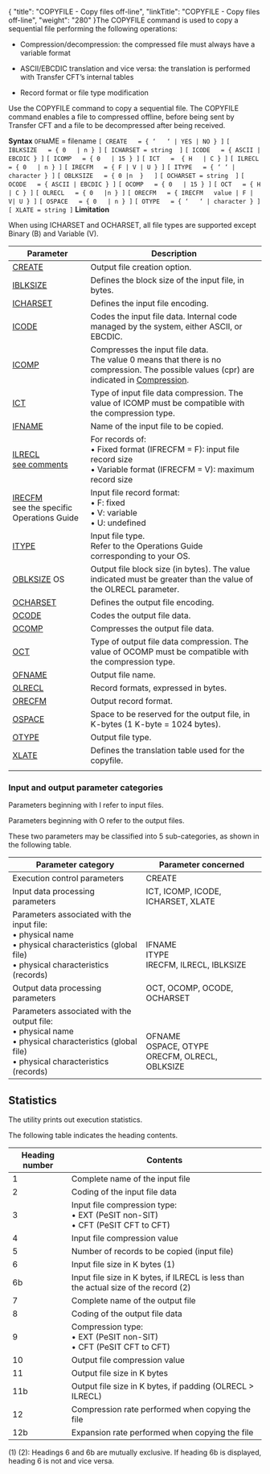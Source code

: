 {
    "title": "COPYFILE  - Copy files off-line",
    "linkTitle": "COPYFILE - Copy files off-line",
    "weight": "280"
}The COPYFILE command is used
to copy a sequential file performing the following operations:

- Compression/decompression: the compressed file must always have a
    variable format

<!-- -->

- ASCII/EBCDIC translation
    and vice versa: the translation is performed with Transfer CFT’s
    internal tables

<!-- -->

- Record format or
    file type modification

Use the COPYFILE command to copy a sequential file. The COPYFILE command enables a file to compressed offline, before being
sent by Transfer CFT and a file to be decompressed after being received.

**Syntax**
`OFNA`ME
= filename
`[ CREATE   = { ‘   ‘ | YES | NO } ]`
`[ IBLKSIZE   = { 0   | n } ]`
`[ ICHARSET = string  ]`
`[ ICODE   = { ASCII | EBCDIC } ]`
`[ ICOMP   = { 0   | 15 } ]`
`[ ICT   =  { H   | C } ]`
`[ ILRECL   = { 0   | n } ]`
`[ IRECFM   = { F | V | U } ]`
`[ ITYPE   = { ‘ ‘ | character } ]`
`[ OBLKSIZE   = { 0 |n  }   ]`
`[ OCHARSET = string  ]`
`[ OCODE   = { ASCII | EBCDIC } ]`
`[ OCOMP   = { 0   | 15 } ]`
`[ OCT   = { H | C } ]`
`[ OLRECL   = { 0   |n } ]`
`[ ORECFM   = { IRECFM   value | F | V| U } ]`
`[ OSPACE   = { 0   | n } ]`
`[ OTYPE   = { ‘   ‘ | character } ]`
`[ XLATE = string ]`
**Limitation**

When using ICHARSET and OCHARSET, all file types are supported except Binary (B) and Variable (V).


| Parameter  | Description  |
| --- | --- |
| <a href="../../../c_intro_userinterfaces/command_summary/parameter_intro/create">CREATE</a> | Output file creation option. |
| <a href="../../../c_intro_userinterfaces/command_summary/parameter_intro/iblksize">IBLKSIZE</a>  | Defines the block size of the input file, in bytes.<br/>  |
| <a href="">ICHARSET</a>  | Defines the input file encoding.  |
| <a href="../../../c_intro_userinterfaces/command_summary/parameter_intro/icode">ICODE</a>  | Codes the input file data. Internal code managed by the system, either ASCII, or EBCDIC. |
| <a href="../../../c_intro_userinterfaces/command_summary/parameter_intro/icomp">ICOMP</a>  | Compresses the input file data.<br/> The value 0 means that there is no compression. The possible values (cpr) are indicated in <a href="../../../c_intro_userinterfaces/command_summary/parameter_intro/compression">Compression</a>. |
| <a href="../../../c_intro_userinterfaces/command_summary/parameter_intro/ict">ICT</a>  | Type of input file data compression. The value of ICOMP must be compatible with the compression type. |
| <a href="../../../c_intro_userinterfaces/command_summary/parameter_intro/ifname">IFNAME</a>  | Name of the input file to be copied. |
| <a href="../../../c_intro_userinterfaces/command_summary/parameter_intro/ilrecl">ILRECL</a><br/> <a href="../../../c_intro_userinterfaces/command_summary/parameter_intro/ilrecl">see comments</a><br/>  | For records of:<br/> • Fixed format (IFRECFM = F): input file record size<br/> • Variable format (IFRECFM = V): maximum record size |
| <a href="../../../c_intro_userinterfaces/command_summary/parameter_intro/irecfm">IRECFM</a><br/> see the specific Operations Guide | Input file record format:<br/> • F: fixed<br/> • V: variable<br/> • U: undefined |
| <a href="../../../c_intro_userinterfaces/command_summary/parameter_intro/itype">ITYPE</a> | Input file type.<br/> Refer to the Operations Guide corresponding to your OS.  |
| <a href="../../../c_intro_userinterfaces/command_summary/parameter_intro/oblksize">OBLKSIZE</a> OS | Output file block size (in bytes). The value indicated must be greater than the value of the OLRECL parameter. |
| <a href="">OCHARSET</a>  | Defines the output file encoding.  |
| <a href="../../../c_intro_userinterfaces/command_summary/parameter_intro/ocode">OCODE</a> | Codes the output file data. |
| <a href="../../../c_intro_userinterfaces/command_summary/parameter_intro/ocomp">OCOMP</a>  | Compresses the output file data. |
| <a href="../../../c_intro_userinterfaces/command_summary/parameter_intro/oct">OCT</a> | Type of output file data compression. The value of OCOMP must be compatible with the compression type. |
| <a href="../../../c_intro_userinterfaces/command_summary/parameter_intro/ofname">OFNAME </a> | Output file name. |
| <a href="../../../c_intro_userinterfaces/command_summary/parameter_intro/olrecl">OLRECL</a> | Record formats, expressed in bytes. |
| <a href="../../../c_intro_userinterfaces/command_summary/parameter_intro/orecfm">ORECFM</a>  | Output record format. |
| <a href="../../../c_intro_userinterfaces/command_summary/parameter_intro/ospace">OSPACE</a> | Space to be reserved for the output file, in K-bytes (1 K-byte = 1024 bytes). |
| <a href="../../../c_intro_userinterfaces/command_summary/parameter_intro/otype">OTYPE</a>  | Output file type. |
| <a href="../../../c_intro_userinterfaces/command_summary/parameter_intro/xlate">XLATE</a>  | Defines the translation table used for the copyfile.  |
|   |   |


### Input and output parameter categories

Parameters beginning with I refer to input files.

Parameters beginning with O refer to the output files.

These two parameters may be classified into 5 sub-categories, as shown
in the following table.


| Parameter category  | Parameter concerned  |
| --- | --- |
| Execution control parameters  | CREATE  |
| Input data processing parameters  | ICT, ICOMP, ICODE, ICHARSET, XLATE |
| Parameters associated with the input file:<br/> • physical name<br/> • physical characteristics (global file)<br/> • physical characteristics (records) |  <br/> <br/> IFNAME<br/> ITYPE<br/> IRECFM, ILRECL, IBLKSIZE  |
| Output data processing parameters  | OCT, OCOMP, OCODE, OCHARSET |
| Parameters associated with the output file:<br/> • physical name<br/> • physical characteristics (global file)<br/> • physical characteristics (records) |  <br/> <br/> OFNAME<br/> OSPACE, OTYPE<br/> ORECFM, OLRECL, OBLKSIZE  |


<span id="Statistics"></span>

## Statistics

The utility prints out execution statistics.

The following table indicates the heading contents.


| Heading number  | Contents  |
| --- | --- |
| 1  | Complete name of the input file  |
| 2  | Coding of the input file data  |
| 3  | Input file compression type:<br/> • EXT (PeSIT non-SIT)<br/> • CFT (PeSIT CFT to CFT) |
| 4  | Input file compression value  |
| 5  | Number of records to be copied (input file)  |
| 6  | Input file size in K bytes (1)  |
| 6b  | Input file size in K bytes, if ILRECL is less than the actual size of the record (2)  |
| 7  | Complete name of the output file  |
| 8  | Coding of the output file data  |
| 9  | Compression type:<br/> • EXT (PeSIT non-SIT)<br/> • CFT (PeSIT CFT to CFT) |
| 10  | Output file compression value  |
| 11  | Output file size in K bytes  |
| 11b  | Output file size in K bytes, if padding (OLRECL &gt; ILRECL)  |
| 12  | Compression rate performed when copying the file  |
| 12b  | Expansion rate performed when copying the file  |


\(1\) (2): Headings 6 and 6b are mutually
exclusive. If heading 6b is displayed, heading 6 is not and vice versa.
